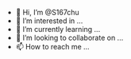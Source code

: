 - 👋 Hi, I’m @S167chu
- 👀 I’m interested in ...
- 🌱 I’m currently learning ...
- 💞️ I’m looking to collaborate on ...
- 📫 How to reach me ...

<!---
S167chu/S167chu is a ✨ special ✨ repository because its `README.md` (this file) appears on your GitHub profile.
You can click the Preview link to take a look at your changes.
--->
